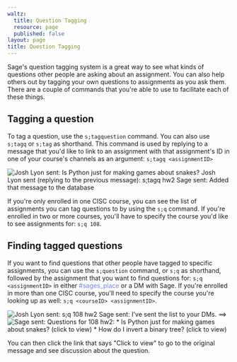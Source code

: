 ```yaml
---
waltz:
  title: Question Tagging
  resource: page
  published: false
layout: page
title: Question Tagging
---
```

Sage's question tagging system is a great way to see what kinds of questions other people are asking about an
assignment. You can also help others out by tagging your own questions to assignments as you ask them. There are a
couple of commands that you're able to use to facilitate each of these things.

## Tagging a question

To tag a question, use the `s;tagquestion` command. You can also use `s;tagq` or `s;tag` as shorthand. This command is
used by replying to a message that you'd like to link to an assignment with that assignment's ID in one of your course's
channels as an argument: `s;tagq <assignmentID>`

![Josh Lyon sent: Is Python just for making games about snakes? Josh Lyon sent (replying to the previous message): s;tagq hw2 Sage sent: Added that message to the database ][25]

If you're only enrolled in one CISC course, you can see the list of assignments you can tag questions to by using the
`s;q` command. If you're enrolled in two or more courses, you'll have to specify the course you'd like to see
assignments for: `s;q 108`.

## Finding tagged questions

If you want to find questions that other people have tagged to specific assignments, you can use the `s;question`
command, or `s;q` as shorthand, followed by the assignment that you want to find questions for: `s;q <assignmentID>` in either <span style="color:#7289DA">#sages_place</span> or a DM with Sage. If you're enrolled in more than one CISC course, you'll need to specify the course you're looking up as well: `s;q
<courseID> <assignmentID>`.

![Josh Lyon sent: s;q 108 hw2 Sage sent: I've sent the list to your DMs.][26] ==>
![Sage sent: Questions for 108 hw2: * Is Python just for making games about snakes? (click to view) * How do I invert a binary tree? (click to view)][27]

You can then click the link that says "Click to view" to go to the original message and see discussion about the
question.

   [25]: https://canvas.instructure.com/courses/2510334/files/124743054/preview?verifier=Opd803ZIkC7Lh9TutFzOxkWreXF04xxXva58bEJQ
   [26]: https://canvas.instructure.com/courses/2510334/files/124744481/preview?verifier=X5Ymm47gASbbmQlt2SVb948RwIGF2K2FwHyeNjPR
   [27]: https://canvas.instructure.com/courses/2510334/files/124744733/preview?verifier=8nseThmpUxL9E76Wm9lXzghHuBTDwEuktrvyLhMW